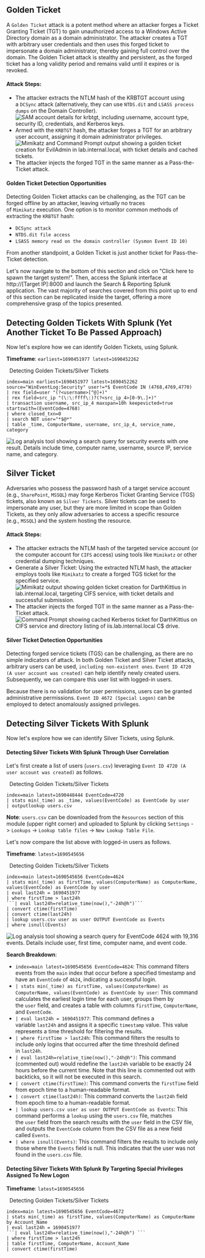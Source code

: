 
## Golden Ticket

A `Golden Ticket` attack is a potent method where an attacker forges a Ticket Granting Ticket (TGT) to gain unauthorized access to a Windows Active Directory domain as a domain administrator. The attacker creates a TGT with arbitrary user credentials and then uses this forged ticket to impersonate a domain administrator, thereby gaining full control over the domain. The Golden Ticket attack is stealthy and persistent, as the forged ticket has a long validity period and remains valid until it expires or is revoked.

#### Attack Steps:

- The attacker extracts the NTLM hash of the KRBTGT account using a `DCSync` attack (alternatively, they can use `NTDS.dit` and `LSASS process dumps` on the Domain Controller). ![SAM account details for krbtgt, including username, account type, security ID, credentials, and Kerberos keys.](https://academy.hackthebox.com/storage/modules/233/image74.png)
- Armed with the `KRBTGT` hash, the attacker forges a TGT for an arbitrary user account, assigning it domain administrator privileges. ![Mimikatz and Command Prompt output showing a golden ticket creation for EvilAdmin in lab.internal.local, with ticket details and cached tickets.](https://academy.hackthebox.com/storage/modules/233/image17.png)
- The attacker injects the forged TGT in the same manner as a Pass-the-Ticket attack.

#### Golden Ticket Detection Opportunities

Detecting Golden Ticket attacks can be challenging, as the TGT can be forged offline by an attacker, leaving virtually no traces of `Mimikatz` execution. One option is to monitor common methods of extracting the `KRBTGT` hash:

- `DCSync attack`
- `NTDS.dit file access`
- `LSASS memory read on the domain controller (Sysmon Event ID 10)`

From another standpoint, a Golden Ticket is just another ticket for Pass-the-Ticket detection.

Let's now navigate to the bottom of this section and click on "Click here to spawn the target system!". Then, access the Splunk interface at http://[Target IP]:8000 and launch the Search & Reporting Splunk application. The vast majority of searches covered from this point up to end of this section can be replicated inside the target, offering a more comprehensive grasp of the topics presented.

## Detecting Golden Tickets With Splunk (Yet Another Ticket To Be Passed Approach)

Now let's explore how we can identify Golden Tickets, using Splunk.

**Timeframe**: `earliest=1690451977 latest=1690452262`

  Detecting Golden Tickets/Silver Tickets

```shell-session
index=main earliest=1690451977 latest=1690452262 source="WinEventLog:Security" user!=*$ EventCode IN (4768,4769,4770) 
| rex field=user "(?<username>[^@]+)"
| rex field=src_ip "(\:\:ffff\:)?(?<src_ip_4>[0-9\.]+)"
| transaction username, src_ip_4 maxspan=10h keepevicted=true startswith=(EventCode=4768)
| where closed_txn=0
| search NOT user="*$@*"
| table _time, ComputerName, username, src_ip_4, service_name, category
```

![Log analysis tool showing a search query for security events with one result. Details include time, computer name, username, source IP, service name, and category.](https://academy.hackthebox.com/storage/modules/233/17.png)

## Silver Ticket

Adversaries who possess the password hash of a target service account (e.g., `SharePoint`, `MSSQL`) may forge Kerberos Ticket Granting Service (TGS) tickets, also known as `Silver Tickets`. Silver tickets can be used to impersonate any user, but they are more limited in scope than Golden Tickets, as they only allow adversaries to access a specific resource (e.g., `MSSQL`) and the system hosting the resource.

#### Attack Steps:

- The attacker extracts the NTLM hash of the targeted service account (or the computer account for `CIFS` access) using tools like `Mimikatz` or other credential dumping techniques.
- Generate a Silver Ticket: Using the extracted NTLM hash, the attacker employs tools like `Mimikatz` to create a forged TGS ticket for the specified service. ![Mimikatz output showing golden ticket creation for DarthKittius in lab.internal.local, targeting CIFS service, with ticket details and successful submission.](https://academy.hackthebox.com/storage/modules/233/image37.png)
- The attacker injects the forged TGT in the same manner as a Pass-the-Ticket attack. ![Command Prompt showing cached Kerberos ticket for DarthKittius on CIFS service and directory listing of iis.lab.internal.local C$ drive.](https://academy.hackthebox.com/storage/modules/233/image77.png)

#### Silver Ticket Detection Opportunities

Detecting forged service tickets (TGS) can be challenging, as there are no simple indicators of attack. In both Golden Ticket and Silver Ticket attacks, arbitrary users can be used, `including non-existent ones`. `Event ID 4720 (A user account was created)` can help identify newly created users. Subsequently, we can compare this user list with logged-in users.

Because there is no validation for user permissions, users can be granted administrative permissions. `Event ID 4672 (Special Logon)` can be employed to detect anomalously assigned privileges.

## Detecting Silver Tickets With Splunk

Now let's explore how we can identify Silver Tickets, using Splunk.

#### Detecting Silver Tickets With Splunk Through User Correlation

Let's first create a list of users (`users.csv`) leveraging `Event ID 4720 (A user account was created)` as follows.

  Detecting Golden Tickets/Silver Tickets

```shell-session
index=main latest=1690448444 EventCode=4720
| stats min(_time) as _time, values(EventCode) as EventCode by user
| outputlookup users.csv
```

**Note**: `users.csv` can be downloaded from the `Resources` section of this module (upper right corner) and uploaded to Splunk by clicking `Settings` -> `Lookups` -> `Lookup table files` -> `New Lookup Table File`.

Let's now compare the list above with logged-in users as follows.

**Timeframe**: `latest=1690545656`

  Detecting Golden Tickets/Silver Tickets

````shell-session
index=main latest=1690545656 EventCode=4624
| stats min(_time) as firstTime, values(ComputerName) as ComputerName, values(EventCode) as EventCode by user
| eval last24h = 1690451977
| where firstTime > last24h
```| eval last24h=relative_time(now(),"-24h@h")```
| convert ctime(firstTime)
| convert ctime(last24h)
| lookup users.csv user as user OUTPUT EventCode as Events
| where isnull(Events)
````

![Log analysis tool showing a search query for EventCode 4624 with 19,316 events. Details include user, first time, computer name, and event code.](https://academy.hackthebox.com/storage/modules/233/18.png)

**Search Breakdown**:

- `index=main latest=1690545656 EventCode=4624`: This command filters events from the `main` index that occur before a specified timestamp and have an `EventCode` of `4624`, indicating a successful login.
- `| stats min(_time) as firstTime, values(ComputerName) as ComputerName, values(EventCode) as EventCode by user`: This command calculates the earliest login time for each user, groups them by the `user` field, and creates a table with columns `firstTime`, `ComputerName`, and `EventCode`.
- `| eval last24h = 1690451977`: This command defines a variable `last24h` and assigns it a specific `timestamp` value. This value represents a time threshold for filtering the results.
- `| where firstTime > last24h`: This command filters the results to include only logins that occurred after the time threshold defined in `last24h`.
- `| eval last24h=relative_time(now(),"-24h@h")`: This command (commented out) would redefine the `last24h` variable to be exactly 24 hours before the current time. Note that this line is commented out with backticks, so it will not be executed in this search.
- `| convert ctime(firstTime)`: This command converts the `firstTime` field from epoch time to a human-readable format.
- `| convert ctime(last24h)`: This command converts the `last24h` field from epoch time to a human-readable format.
- `| lookup users.csv user as user OUTPUT EventCode as Events`: This command performs a `lookup` using the `users.csv` file, matches the `user` field from the search results with the `user` field in the CSV file, and outputs the `EventCode` column from the CSV file as a new field called `Events`.
- `| where isnull(Events)`: This command filters the results to include only those where the `Events` field is null. This indicates that the user was not found in the `users.csv` file.

#### Detecting Silver Tickets With Splunk By Targeting Special Privileges Assigned To New Logon

**Timeframe**: `latest=1690545656`

  Detecting Golden Tickets/Silver Tickets

````shell-session
index=main latest=1690545656 EventCode=4672
| stats min(_time) as firstTime, values(ComputerName) as ComputerName by Account_Name
| eval last24h = 1690451977 
```| eval last24h=relative_time(now(),"-24h@h") ```
| where firstTime > last24h 
| table firstTime, ComputerName, Account_Name 
| convert ctime(firstTime)
````